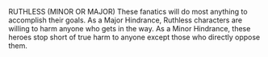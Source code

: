 RUTHLESS (MINOR OR MAJOR)
These fanatics will do most anything to accomplish their goals. As a Major Hindrance, Ruthless characters are willing to harm anyone who gets in the way. As a Minor Hindrance, these heroes stop short of true harm to anyone except those who directly oppose them.
